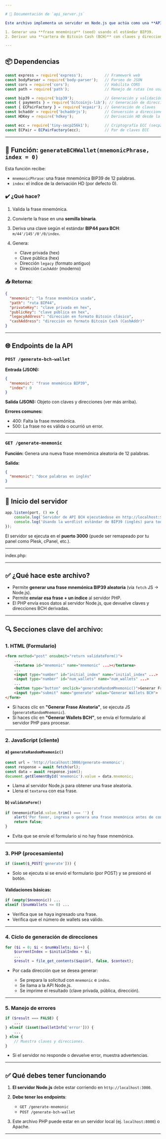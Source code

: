 ```yaml
---

# 📄 Documentación de `api_server.js`

Este archivo implementa un servidor en Node.js que actúa como una **API REST** para:

1. Generar una **frase mnemónica** (seed) usando el estándar BIP39.
2. Derivar una **cartera de Bitcoin Cash (BCH)** con claves y direcciones a partir de esa frase.

---
```


## 📦 Dependencias

```js
const express = require('express');          // Framework web
const bodyParser = require('body-parser');   // Parseo de JSON
const cors = require('cors');                // Habilita CORS
const path = require('path');                // Manejo de rutas (no usado)

const bip39 = require('bip39');              // Generación y validación de frases mnemónicas
const { payments } = require('bitcoinjs-lib'); // Generación de direcciones Bitcoin
const { ECPairFactory } = require('ecpair'); // Generación de claves
const bchaddr = require('bchaddrjs');        // Conversión a direcciones BCH (CashAddr)
const HDKey = require('hdkey');              // Derivación HD desde la semilla

const ecc = require('tiny-secp256k1');       // Criptografía ECC (secp256k1)
const ECPair = ECPairFactory(ecc);           // Par de claves ECC
```

---

## 🔧 Función: `generateBCHWallet(mnemonicPhrase, index = 0)`

Esta función recibe:

* `mnemonicPhrase`: una frase mnemónica BIP39 de 12 palabras.
* `index`: el índice de la derivación HD (por defecto 0).

### ✔️ ¿Qué hace?

1. Valida la frase mnemónica.
2. Convierte la frase en una **semilla binaria**.
3. Deriva una clave según el estándar **BIP44 para BCH**: `m/44'/145'/0'/0/index`.
4. Genera:

   * Clave privada (hex)
   * Clave pública (hex)
   * Dirección `legacy` (formato antiguo)
   * Dirección `CashAddr` (moderno)

### 📤 Retorna:

```json
{
  "mnemonic": "la frase mnemónica usada",
  "path": "ruta BIP44",
  "privateKey": "clave privada en hex",
  "publicKey": "clave pública en hex",
  "legacyAddress": "dirección en formato Bitcoin clásico",
  "cashAddress": "dirección en formato Bitcoin Cash (CashAddr)"
}
```

---

## 🌐 Endpoints de la API

### `POST /generate-bch-wallet`

**Entrada (JSON):**

```json
{
  "mnemonic": "frase mnemónica BIP39",
  "index": 0
}
```

**Salida (JSON):** Objeto con claves y direcciones (ver más arriba).

**Errores comunes:**

* 400: Falta la frase mnemónica.
* 500: La frase no es válida o ocurrió un error.

---

### `GET /generate-mnemonic`

**Función:** Genera una nueva frase mnemónica aleatoria de 12 palabras.

**Salida:**

```json
{
  "mnemonic": "doce palabras en inglés"
}
```

---

## 🚀 Inicio del servidor

```js
app.listen(port, () => {
    console.log(`Servidor de API BCH ejecutándose en http://localhost:${port}`);
    console.log('Usando la wordlist estándar de BIP39 (inglés) para todas las operaciones.');
});
```

El servidor se ejecuta en el **puerto 3000** (puede ser remapeado por tu panel como Plesk, cPanel, etc.).

---



index.php:


---

## ✅ ¿Qué hace este archivo?

* Permite **generar una frase mnemónica BIP39 aleatoria** (vía `fetch` JS → Node.js).
* Permite **enviar esa frase + un índice** al servidor PHP.
* El PHP envía esos datos al servidor Node.js, que devuelve claves y direcciones BCH derivadas.

---

## 🔍 Secciones clave del archivo:

### 1. HTML (Formulario)

```html
<form method="post" onsubmit="return validateForm()">
    ...
    <textarea id="mnemonic" name="mnemonic" ...></textarea>
    ...
    <input type="number" id="initial_index" name="initial_index" ...>
    <input type="number" id="num_wallets" name="num_wallets" ...>
    ...
    <button type="button" onclick="generateRandomMnemonic()">Generar Frase Aleatoria</button>
    <input type="submit" name="generate" value="Generar Wallets BCH">
</form>
```

* Si haces clic en **"Generar Frase Aleatoria"**, se ejecuta JS (`generateRandomMnemonic`).
* Si haces clic en **"Generar Wallets BCH"**, se envía el formulario al servidor PHP para procesar.

---

### 2. JavaScript (cliente)

#### a) `generateRandomMnemonic()`

```javascript
const url = 'http://localhost:3000/generate-mnemonic';
const response = await fetch(url);
const data = await response.json();
document.getElementById('mnemonic').value = data.mnemonic;
```

* Llama al servidor Node.js para obtener una frase aleatoria.
* Llena el `textarea` con esa frase.

#### b) `validateForm()`

```javascript
if (mnemonicField.value.trim() === '') {
    alert('Por favor, ingresa o genera una frase mnemónica antes de continuar.');
    return false;
}
```

* Evita que se envíe el formulario si no hay frase mnemónica.

---

### 3. PHP (procesamiento)

```php
if (isset($_POST['generate'])) {
```

* Solo se ejecuta si se envió el formulario (por POST) y se presionó el botón.

#### Validaciones básicas:

```php
if (empty($mnemonic)) ...
elseif ($numWallets <= 0) ...
```

* Verifica que se haya ingresado una frase.
* Verifica que el número de wallets sea válido.

---

### 4. Ciclo de generación de direcciones

```php
for ($i = 0; $i < $numWallets; $i++) {
    $currentIndex = $initialIndex + $i;
    ...
    $result = file_get_contents($apiUrl, false, $context);
```

* Por cada dirección que se desea generar:

  * Se prepara la solicitud con `mnemonic` e `index`.
  * Se llama a la API Node.js.
  * Se imprime el resultado (clave privada, pública, dirección).

---

### 5. Manejo de errores

```php
if ($result === FALSE) {
    ...
} elseif (isset($walletInfo['error'])) {
    ...
} else {
    // Muestra claves y direcciones.
}
```

* Si el servidor no responde o devuelve error, muestra advertencias.

---

## ✅ Qué debes tener funcionando

1. **El servidor Node.js** debe estar corriendo en `http://localhost:3000`.
2. **Debe tener los endpoints**:

   * `GET /generate-mnemonic`
   * `POST /generate-bch-wallet`
3. Este archivo PHP puede estar en un servidor local (ej. `localhost:8000`) o Apache.

---
